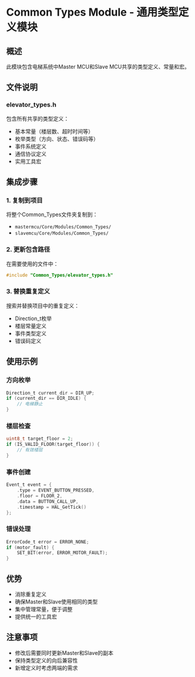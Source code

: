 # Common Types Module - 通用类型定义模块

## 概述
此模块包含电梯系统中Master MCU和Slave MCU共享的类型定义、常量和宏。

## 文件说明

### elevator_types.h
包含所有共享的类型定义：
- 基本常量（楼层数、超时时间等）
- 枚举类型（方向、状态、错误码等）
- 事件系统定义
- 通信协议定义
- 实用工具宏

## 集成步骤

### 1. 复制到项目
将整个Common_Types文件夹复制到：
- `mastermcu/Core/Modules/Common_Types/`
- `slavemcu/Core/Modules/Common_Types/`

### 2. 更新包含路径
在需要使用的文件中：
```c
#include "Common_Types/elevator_types.h"
```

### 3. 替换重复定义
搜索并替换项目中的重复定义：
- Direction_t枚举
- 楼层常量定义
- 事件类型定义
- 错误码定义

## 使用示例

### 方向枚举
```c
Direction_t current_dir = DIR_UP;
if (current_dir == DIR_IDLE) {
    // 电梯静止
}
```

### 楼层检查
```c
uint8_t target_floor = 2;
if (IS_VALID_FLOOR(target_floor)) {
    // 有效楼层
}
```

### 事件创建
```c
Event_t event = {
    .type = EVENT_BUTTON_PRESSED,
    .floor = FLOOR_2,
    .data = BUTTON_CALL_UP,
    .timestamp = HAL_GetTick()
};
```

### 错误处理
```c
ErrorCode_t error = ERROR_NONE;
if (motor_fault) {
    SET_BIT(error, ERROR_MOTOR_FAULT);
}
```

## 优势
- 消除重复定义
- 确保Master和Slave使用相同的类型
- 集中管理常量，便于调整
- 提供统一的工具宏

## 注意事项
- 修改后需要同时更新Master和Slave的副本
- 保持类型定义的向后兼容性
- 新增定义时考虑两端的需求